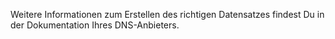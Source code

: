 Weitere Informationen zum Erstellen des richtigen Datensatzes findest Du in der Dokumentation Ihres DNS-Anbieters.
